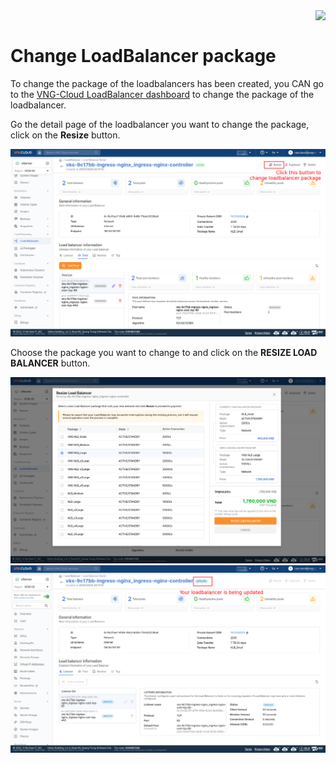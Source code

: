 <div style="float: right;"><img src="../../../images/01.png" width="160px" /></div><br>


# Change LoadBalancer package
To change the package of the loadbalancers has been created, you CAN go to the [VNG-Cloud LoadBalancer dashboard](https://hcm-3.console.vngcloud.vn/vserver/load-balancer/vlb) to change the package of the loadbalancer.

Go the detail page of the loadbalancer you want to change the package, click on the **Resize** button.

<center>

  ![](../../../images/ccm/57.png)

</center>

Choose the package you want to change to and click on the **RESIZE LOAD BALANCER** button.

<center>

  ![](../../../images/ccm/58.png)
  ![](../../../images/ccm/59.png)

</center>

